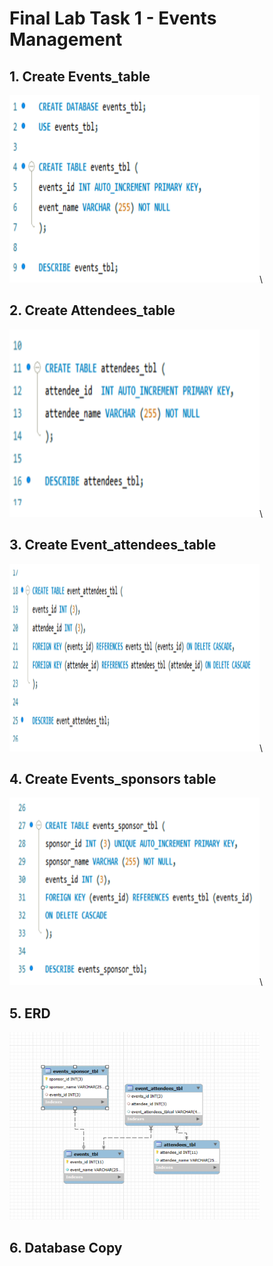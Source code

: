 # Final Lab Task 1 - Events Management

## 1. Create Events_table

<img src="Images/Events Table.png" alt="Alt Text" width="400" height="300">\

## 2. Create Attendees_table

<img src="Images/Attendees Table.png" alt="Alt Text" width="400" height="300">\

## 3. Create Event_attendees_table

<img src="Images/Event Attendees Table.png" alt="Alt Text" width="400" height="300">\

## 4. Create Events_sponsors table

<img src="Images/Event Sponsors Table.png" alt="Alt Text" width="400" height="300">\

## 5. ERD

<img src="Images/ERD.png" alt="Alt Text" width="400" height="300">

## 6. Database Copy 

